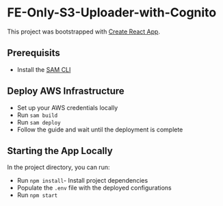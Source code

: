 # FE-Only-S3-Uploader-with-Cognito

This project was bootstrapped with [Create React App](https://github.com/facebook/create-react-app).

## Prerequisits

- Install the [SAM CLI](https://docs.aws.amazon.com/serverless-application-model/latest/developerguide/install-sam-cli.html)

## Deploy AWS Infrastructure

- Set up your AWS credentials locally
- Run `sam build`
- Run `sam deploy`
- Follow the guide and wait until the deployment is complete 

## Starting the App Locally

In the project directory, you can run:
- Run `npm install`- Install project dependencies
- Populate the `.env` file with the deployed configurations
- Run `npm start`